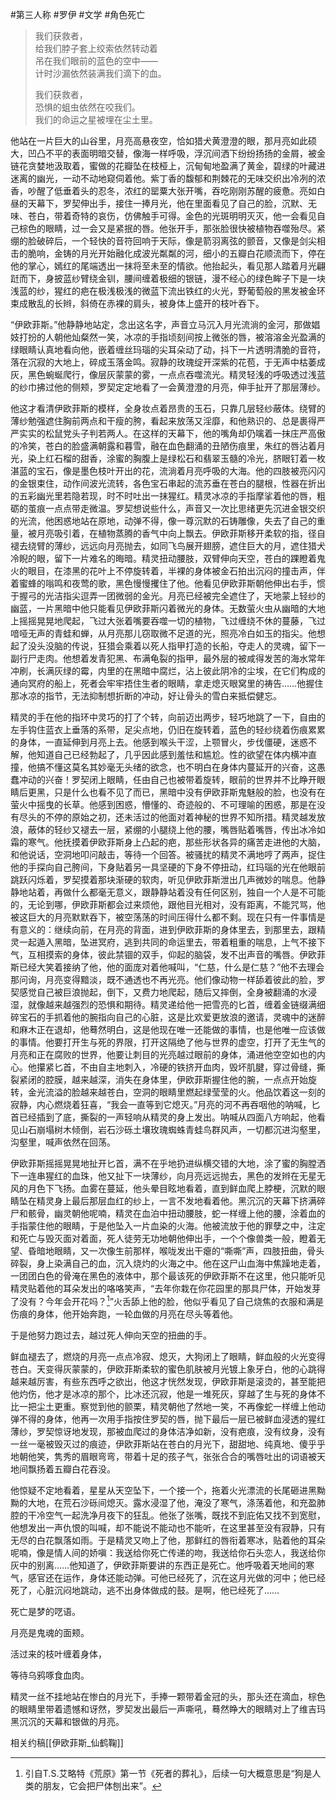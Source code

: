 #第三人称 #罗伊 #文学 #角色死亡

> 
> 我们获救者，  
> 给我们脖子套上绞索依然转动着  
> 吊在我们眼前的蓝色的空中——  
> 计时沙漏依然装满我们滴下的血。  
> 
> 我们获救者，  
> 恐惧的蛆虫依然在咬我们。  
> 我们的命运之星被埋在尘土里。  
> 

他站在一片巨大的山谷里，月亮高悬夜空，恰如猎犬黄澄澄的眼，那月亮如此硕大，凹凸不平的表面明暗交替，像海一样呼吸，浮沉间洒下纷纷扬扬的金屑，被金链花贪婪地汲取着，蜜做的花瓣坠在枝桠上，沉甸甸地盈满了黄金，碧绿的叶藏进迷离的幽光，一动不动地窥伺着他。紫丁香的馥郁和荆棘花的无味交织出冷冽的浓香，吵醒了低垂着头的忍冬，浓红的罂粟大张开嘴，吞吃刚刚苏醒的疲惫。亮如白昼的天幕下，罗契伸出手，接住一捧月光，他在里面看见了自己的脸，沉默、无味、苍白，带着奇特的哀伤，仿佛触手可得。金色的光斑明明灭灭，他一会看见自己棕色的眼睛，过一会又是紧抿的唇。他张开手，那张脸很快被植物吞噬殆尽。紧绷的脸破碎后，一个轻快的音符回响于天际，像是箭羽离弦的颤音，又像是剑尖相击的脆响，金铸的月光开始融化成波光粼粼的河，细小的五瓣白花顺流而下，停在他的掌心，嫣红的尾端透出一抹将至未至的情欲。他抬起头，看见那人踏着月光翩跹而下，身披蓝纱臂绕金钏，腰间缠着极细的银链，漫不经心的绿色眸子下是一块浅蓝的纱，猩红的疤在极浅极浅的微蓝下流出铁红的火光，野葡萄般的黑发被金环束成散乱的长辫，斜倚在赤裸的肩头，被身体上盛开的枝叶吞下。

“伊欧菲斯。”他静静地站定，念出这名字，声音立马沉入月光流淌的金河，那做娼妓打扮的人朝他灿粲然一笑，冰凉的手指顷刻间按上微张的唇，被溶溶金光盈满的绿眼睛认真地看向他，嵌着缠丝玛瑙的尖耳朵动了动，抖下一片透明清脆的音符，落在沉寂的大地上，碎成玉落金鸣。寂静的玫瑰绽开深紫的花苞，于无声中枯萎成灰，黑色蜿蜒爬行，像层灰蒙蒙的雾，一点点吞噬流光。精灵轻浅的呼吸透过浅蓝的纱巾拂过他的侧颊，罗契定定地看了一会黄澄澄的月亮，伸手扯开了那层薄纱。

他这才看清伊欧菲斯的模样，全身妆点着昂贵的玉石，只靠几层轻纱蔽体。绕臂的薄纱勉强遮住胸前两点和干瘦的胯，看起来放荡又淫靡，和他熟识的、总是裹得严严实实的松鼠党头子判若两人。在这样的天幕下，他的嘴角却仍噙着一抹庄严高傲的冷笑，苍白的脸盛满朝露和暮雪，融在血色翻涌的丑陋伤痕里，朱红的唇沾着月光，染上红石榴的甜香，涂蜜的胸腹上是绿松石和翡翠玉髓的冷光，脐眼钉着一枚湛蓝的宝石，像是墨色枝叶开出的花，流淌着月亮呼吸的大海。他的四肢被亮闪闪的金银束住，动作间波光流转，各色宝石串起的流苏垂在苍白的腿根，性器在折出的五彩幽光里若隐若现，时不时吐出一抹猩红。精灵冰凉的手指摩挲着他的唇，粗砺的茧痕一点点带走微温。罗契想说些什么，声音又一次比思绪更先沉进金银交织的光流，他困惑地站在原地，动弹不得，像一尊沉默的石铸雕像，失去了自己的重量，被月亮吸引着，在植物蒸腾的香气中向上飘去。伊欧菲斯移开柔软的指，径自褪去绕臂的薄纱，远远向月亮抛去，如同飞鸟展开翅膀，遮住巨大的月，遮住猎犬冷睨的眼，留下一片难名的晦暗。精灵扭动腰肢，双臂伸向天空，苍白的踝瞪着鬼火的眼目，在漆黑的花叶上不停旋转着，半裸的身体被金石拍出沉闷的撞击声，伴着蜜蜂的嗡鸣和夜莺的歌，黑色慢慢攫住了他。他看见伊欧菲斯朝他伸出右手，惯于握弓的光洁指尖逗弄一团微弱的金光。月亮已经被完全遮住了，天地蒙上轻纱的幽蓝，一片黑暗中他只能看见伊欧菲斯闪着微光的身体。无数萤火虫从幽暗的大地上摇摇晃晃地爬起，飞过大张着嘴要吞噬一切的植物，飞过缠绕不休的蔓藤，飞过喑哑无声的青蛙和蝉，从月亮那儿窃取微不足道的光，照亮冷白如玉的指尖。他想起了没头没脑的传说，狂猎会乘着以死人指甲打造的长船，夺走人的灵魂，留下一副行尸走肉。他想着发青犯黑、布满龟裂的指甲，最外层的被咸得发苦的海水常年冲刷，长满灰绿的霉，内里的在黑暗中腐烂，沾上彼此阴冷的尘埃，在它们构成的通向冥府的船上，死者会牢牢捂住生者的眼睛，拿走熄灭眼窝里的祷告……他握住那冰凉的指节，无法抑制想折断的冲动，好让骨头的雪白来抵偿健忘。

精灵的手在他的指环中灵巧的打了个转，向前迈出两步，轻巧地跳了一下，自由的左手钩住蓝衣上垂落的系带，足尖点地，仍旧在旋转着，蓝色的轻纱绕着伤痕累累的身体，一直延伸到月亮上去。他感到喉头干涩，上颚冒火，步伐僵硬，迷惑不解，他知道自己已经勃起了，几乎因此感到羞怯和尴尬。性的欲望在体内横冲直撞，他搞不懂这莫名其妙毫无头绪的欲念，也不明白在身体内蔓延开的兴奋，这愚蠢冲动的兴奋！罗契闭上眼睛，任由自己也被带着旋转，眼前的世界并不比睁开眼睛后更黑，只是什么也看不见了而已，黑暗中没有伊欧菲斯鬼魅般的脸，也没有在萤火中摇曳的长草。他感到困惑，懵懂的、奇迹般的、不可理喻的困惑，那是在没有尽头的不停的原始之初，还未活过的他面对着神秘的世界不知所措。精灵越发放浪，蔽体的轻纱又褪去一层，紧绷的小腿绕上他的腰，嘴唇贴着嘴唇，传出冰冷如霜的寒气。他抚摸着伊欧菲斯身上凸起的疤，那些形状各异的痛苦走进他的大脑，和他说话，空洞地叩问敲击，等待一个回答。被骚扰的精灵不满地哼了两声，捉住他的手探向自己胯间，下身贴着另一具坚硬的下身不停扭动，红玛瑙的光在他眼前跳跃闪烁着，罗契摸着那块渐硬的软肉，听见伊欧菲斯泄出几声微妙的喘息。他静静地站着，再做什么都毫无意义，跟静静站着没有任何区别，独自一个人是不可能的，无论到哪，伊欧菲斯都会过来烦他，跟他目光相对，没有距离，不能咒骂，他被这巨大的月亮默默吞下，被空荡荡的时间压得什么都不剩。现在只有一件事情是有意义的：继续向前，在月亮的背面，进到伊欧菲斯的身体里去，到那里去，跟精灵一起遁入黑暗，坠进冥府，逃到共同的命运里去，带着粗重的喘息，上气不接下气，互相摸索的身体，彼此禁锢的双手，仰起的脑袋，发不出声音的嘴唇。伊欧菲斯已经大笑着接纳了他，他的面庞对着他喊叫，“仁慈，什么是仁慈？”他不去理会那问询，月亮变得黯淡，既不通透也不再光亮。他们像动物一样舔着彼此的脸，罗契感觉自己被巨浪抛起，倒下，又费力地爬起，随后又摔倒，全身被翻涌的水浸湿，就像越来越强烈的恐惧和期待。精灵递给他一把雪亮的匕首，缠着金链缀满细碎宝石的手抓着他的腕指向自己的心脏，这是比欢爱更放浪的邀请，灵魂中的迷醉和麻木正在退却，他蓦然明白，这是他现在唯一还能做的事情，也是他唯一应该做的事情。他要打开生与死的界限，打开这隔绝了他与世界的虚空，打开了无生气的月亮和正在腐败的世界，他要让刺目的光亮越过眼前的身体，涌进他空空如也的内心。他攥紧匕首，不由自主地刺入，冷硬的铁挤开血肉，毁坏肌腱，穿过骨缝，撕裂紧闭的腔膜，越来越深，消失在身体里，伊欧菲斯握住他的腕，一点点开始旋转，金光流溢的脸越来越苍白，空洞的眼睛里燃起绿莹莹的火。他品饮着这一刻的寂静，内心燃烧着狂喜，“我会一直等到它熄灭。”月亮的河不再吞咽他的呐喊，匕首已经插到了底，撕裂的一声轻响从精灵的身上发出。呐喊从四面八方响起，他看见山石崩塌树木倾倒，岩石沙砾土壤玫瑰蜘蛛青蛙鸟群风声，一切都沉进沟壑里，沟壑里，喊声依然在回荡。

伊欧菲斯摇摇晃晃地扯开匕首，满不在乎地扔进纵横交错的大地，涂了蜜的胸膛洒下一连串猩红的血珠，他又扯下一块薄纱，向月亮远远抛去，黑色的发辫在无星无风的月色下飞扬。血雾在蔓延，他头晕目眩地看着，直到鲜血爬上脖梗，沉默的眼睛坠在精灵身上最后那层血红的纱上，一言不发地看着他。黑沉沉的天幕下挤满碎尸和骸骨，幽灵朝他呢喃，精灵在血泊中扭动腰肢，蛇一样缠上他的腰，涂着血的手指蒙住他的眼睛，于是他坠入一片血染的火海。他被流放于他的罪孽之中，注定和死亡与毁灭面对着面，死人徒劳无功地朝他伸出手，一个个像兽类一般，瞪着无望、昏暗地眼睛，又一次像生前那样，喉咙发出干瘪的“嘶嘶”声，四肢扭曲，骨头碎裂，身上染满自己的血，沉入烧灼的火海之中。他在这尸山血海中焦躁地走着，一团团白色的骨淹在黑色的液体中，那个最该死的伊欧菲斯不在这里，他只能听见精灵贴着他的耳朵发出的咯咯笑声，“去年你栽在你花园里的那具尸体，开始发芽了没有？今年会开花吗？[^1]”火舌舔上他的脸，他似乎看见了自己烧焦的衣服和满是伤痕的身体，他开始奔跑，一轮血做的月亮在尽头等着他。

于是他努力跑过去，越过死人伸向天空的扭曲的手。

鲜血褪去了，燃烧的月亮一点点冷寂、熄灭，大狗闭上了眼睛，鲜血般的火光变得苍白。天变得灰蒙蒙的，伊欧菲斯柔软的蜜色肌肤被月光镀上象牙白，他的心跳得越来越厉害，有些东西呼之欲出，他这才恍然发现，伊欧菲斯是滚烫的，甚至能把他灼伤，他才是冰凉的那个，比冰还沉寂，他是一堆死灰，穿越了生与死的身体不比一把尘土更重。察觉到他的颤栗，精灵朝他了然地一笑，不再像蛇一样缠上他动弹不得的身体，他再一次用手指按住罗契的唇，抛下最后一层已被鲜血浸透的猩红薄纱，罗契惊讶地发现，那被血爬过的身体洁净如新，没有疤痕，没有纹身，没有一丝一毫被毁灭过的痕迹，伊欧菲斯站在苍白的月光下，甜甜地、纯真地、傻乎乎地朝他笑，隽秀的眉眼弯弯，带着十足的孩子气，张张合合的嘴唇吐出的词语被天地间飘扬着五瓣白花吞没。

他惊疑不定地看着，星星从天空坠下，一个接一个，拖着火光漂流的长尾砸进黑黝黝的大地，在荒石沙砾间熄灭。露水浸湿了他，淹没了寒气，涤荡着他，和充盈肺腔的干冷空气一起洗净月夜下的狂乱。他张了张嘴，既找不到庇佑又找不到宽慰，他想发出一声仇恨的叫喊，却不能说不能动也不能听，在这里甚至没有寂静，只有无尽的白花飘落如雨。于是精灵又吻上了他，那鲜红的唇衔着寒冰，贴着他的耳朵呢喃，像是情人间的娇嗔：我送给你死亡传递的吻，我送给你石头恋人，我送给你灰中的别离……他知道了，伊欧菲斯要讲的东西正是死亡。他呼吸着天地间的寒气，感官还在运作，身体还能动弹。可他已经死了，沉在这月光做的河中；他已经死了，心脏沉闷地跳动，逃不出身体做成的鼓。是啊，他已经死了……

死亡是梦的呓语。

月亮是鬼魂的面颊。

活过来的枝叶缠着身体，

等待乌鸦啄食血肉。

精灵一丝不挂地站在惨白的月光下，手捧一颗带着金冠的头，那头还在滴血，棕色的眼睛里带着遗憾和讶然，罗契发出最后一声嘶吼，蓦然睁大的眼睛对上了维吉玛黑沉沉的天幕和银做的月亮。

相关约稿[[伊欧菲斯_仙鹤鞠]]

[^1]: 引自T.S.艾略特《荒原》第一节《死者的葬礼》，后续一句大概意思是“狗是人类的朋友，它会把尸体刨出来”。
